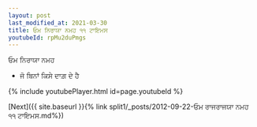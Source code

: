 ```yaml
---
layout: post
last_modified_at: 2021-03-30
title: ਓਮ ਨਿਰਾਯਾ ਨਮਹ ੧੧ ਟਾਇਮਸ
youtubeId: rpMu2duPmgs
---
```

 
 
 ਓਮ ਨਿਰਾਯਾ ਨਮਹ  
 
 -  ਜੋ ਬਿਨਾਂ ਕਿਸੇ ਦਾਗ਼ ਦੇ ਹੈ 
 
  
 
  
 
 
 
 
 
 


{% include youtubePlayer.html id=page.youtubeId %}
 
[Next]({{ site.baseurl }}{% link  split1/_posts/2012-09-22-ਓਮ ਰਾਜਰਾਜਯਾ ਨਮਹ ੧੧ ਟਾਇਮਸ.md%})
 
